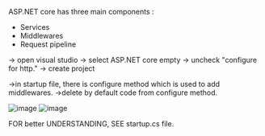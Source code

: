 ASP.NET core has three main components :
- Services
- Middlewares
- Request pipeline

-> open visual studio
-> select ASP.NET core empty
-> uncheck "configure for http."
-> create project

->in startup file, there is configure method which is used to add middlewares. 
->delete by default code from configure method.

![image](https://user-images.githubusercontent.com/71166016/168671240-649e5551-c8f1-4be5-9501-dcd9d7f9c429.png)
![image](https://user-images.githubusercontent.com/71166016/168671152-c73f7bfe-f4ac-4331-ba1a-db68c3922ba6.png)

FOR better UNDERSTANDING, SEE startup.cs file.
